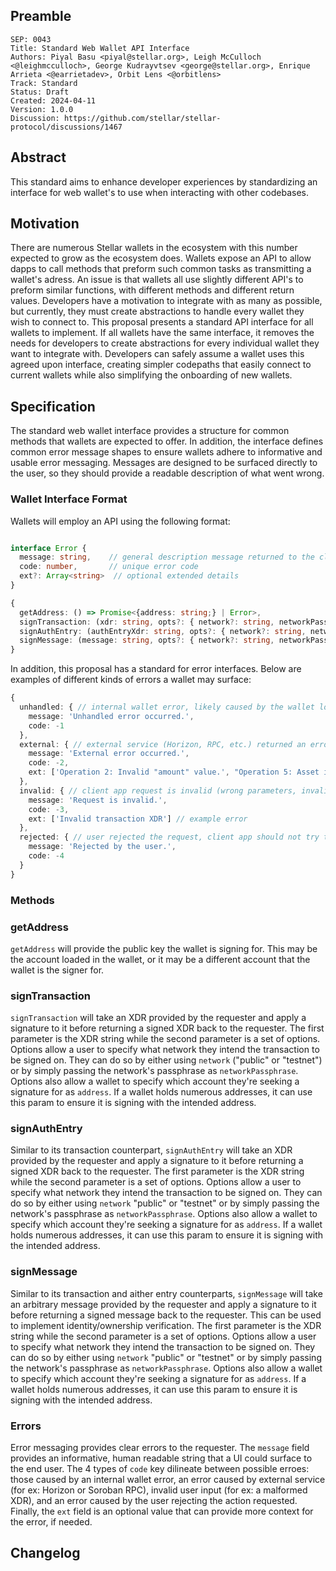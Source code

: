 ## Preamble

```
SEP: 0043
Title: Standard Web Wallet API Interface
Authors: Piyal Basu <piyal@stellar.org>, Leigh McCulloch <@leighmcculloch>, George Kudrayvtsev <george@stellar.org>, Enrique Arrieta <@earrietadev>, Orbit Lens <@orbitlens>
Track: Standard
Status: Draft
Created: 2024-04-11
Version: 1.0.0
Discussion: https://github.com/stellar/stellar-protocol/discussions/1467
```

## Abstract

This standard aims to enhance developer experiences by standardizing an interface for web wallet's to use
when interacting with other codebases.

## Motivation

There are numerous Stellar wallets in the ecosystem with this number expected to grow as the ecosystem does.
Wallets expose an API to allow dapps to call methods that preform such common tasks as transmitting a wallet's adress. An issue is that wallets all use slightly different API's to preform similar functions, with different methods and different return values. Developers have a motivation to integrate with as many as possible, but currently, they must create abstractions to handle every wallet they wish to connect to. This proposal presents a standard API interface for all wallets to implement. If all wallets have the same interface, it removes the needs for developers to create abstractions for every individual wallet they want to integrate with. Developers can safely assume a wallet uses this agreed upon interface, creating simpler codepaths that easily connect to current wallets while also simplifying the onboarding of new wallets.

## Specification

The standard web wallet interface provides a structure for common methods that wallets are expected to offer. In addition, the interface defines common error message shapes to ensure wallets adhere to informative and usable error messaging. Messages are designed to be surfaced directly to the user, so they should provide a readable description of what went wrong.

### Wallet Interface Format

Wallets will employ an API using the following format:

```typescript

interface Error {
  message: string,    // general description message returned to the client app
  code: number,       // unique error code
  ext?: Array<string>  // optional extended details
}

{
  getAddress: () => Promise<{address: string;} | Error>,
  signTransaction: (xdr: string, opts?: { network?: string, networkPassphrase?: string, address?: string }) => Promise<{signedXdr: string} | Error>,
  signAuthEntry: (authEntryXdr: string, opts?: { network?: string, networkPassphrase?: string, address?: string }) => Promise<{signedAuthEntry: string} | Error>,
  signMessage: (message: string, opts?: { network?: string, networkPassphrase?: string, address?: string }) => Promise<{signedMessage: string} | Error>
}
```

In addition, this proposal has a standard for error interfaces. Below are examples of different kinds of errors a wallet may surface:

```typescript
{
  unhandled: { // internal wallet error, likely caused by the wallet logic itself
    message: 'Unhandled error occurred.',
    code: -1
  },
  external: { // external service (Horizon, RPC, etc.) returned an error 
    message: 'External error occurred.',
    code: -2,
    ext: ['Operation 2: Invalid "amount" value.', "Operation 5: Asset issuer is required."] // malformed tx error example
  },
  invalid: { // client app request is invalid (wrong parameters, invalid transaction XDR, etc.)
    message: 'Request is invalid.',
    code: -3,
    ext: ['Invalid transaction XDR'] // example error
  },
  rejected: { // user rejected the request, client app should not try to retry the request
    message: 'Rejected by the user.',
    code: -4
  }
}

```

### Methods

### getAddress

`getAddress` will provide the public key the wallet is signing for. This may be the account loaded in the wallet, or it may be a different account that the wallet is the signer for.

### signTransaction

`signTransaction` will take an XDR provided by the requester and apply a signature to it before returning a signed XDR back to the requester. The first parameter is the XDR string while the second parameter is a set of options. Options allow a user to specify what network they intend the transaction to be signed on. They can do so by either using `network` ("public" or "testnet") or by simply passing the network's passphrase as `networkPassphrase`. Options also allow a wallet to specify which account they're seeking a signature for as `address`. If a wallet holds numerous addresses, it can use this param to ensure it is signing with the intended address.

### signAuthEntry

Similar to its transaction counterpart, `signAuthEntry` will take an XDR provided by the requester and apply a signature to it before returning a signed XDR back to the requester. The first parameter is the XDR string while the second parameter is a set of options. Options allow a user to specify what network they intend the transaction to be signed on. They can do so by either using `network` "public" or "testnet" or by simply passing the network's passphrase as `networkPassphrase`. Options also allow a wallet to specify which account they're seeking a signature for as `address`. If a wallet holds numerous addresses, it can use this param to ensure it is signing with the intended address.

### signMessage

Similar to its transaction and aither entry counterparts, `signMessage` will take an arbitrary message provided by the requester and apply a signature to it before returning a signed message back to the requester. This can be used to implement identity/ownership verification. The first parameter is the XDR string while the second parameter is a set of options. Options allow a user to specify what network they intend the transaction to be signed on. They can do so by either using `network` "public" or "testnet" or by simply passing the network's passphrase as `networkPassphrase`. Options also allow a wallet to specify which account they're seeking a signature for as `address`. If a wallet holds numerous addresses, it can use this param to ensure it is signing with the intended address.

### Errors

Error messaging provides clear errors to the requester. The `message` field provides an informative, human readable string that a UI could surface to the end user. The 4 types of `code` key dilineate between possible erroes: those caused by an internal wallet error, an error caused by external service (for ex: Horizon or Soroban RPC), invalid user input (for ex: a malformed XDR), and an error caused by the user rejecting the action requested. Finally, the `ext` field is an optional value that can provide more context for the error, if needed.


## Changelog
